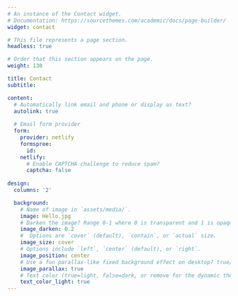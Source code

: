 ```yaml
---
# An instance of the Contact widget.
# Documentation: https://sourcethemes.com/academic/docs/page-builder/
widget: contact

# This file represents a page section.
headless: true

# Order that this section appears on the page.
weight: 130

title: Contact
subtitle:

content:
  # Automatically link email and phone or display as text?
  autolink: true
  
  # Email form provider
  form:
    provider: netlify
    formspree:
      id:
    netlify:
      # Enable CAPTCHA challenge to reduce spam?
      captcha: false
  
design:
  columns: '2'

  background:
    # Name of image in `assets/media/`.
    image: Hello.jpg
    # Darken the image? Range 0-1 where 0 is transparent and 1 is opaque.
    image_darken: 0.2
    #  Options are `cover` (default), `contain`, or `actual` size.
    image_size: cover
    # Options include `left`, `center` (default), or `right`.
    image_position: center
    # Use a fun parallax-like fixed background effect on desktop? true/false
    image_parallax: true
    # Text color (true=light, false=dark, or remove for the dynamic theme color).
    text_color_light: true
---
```

